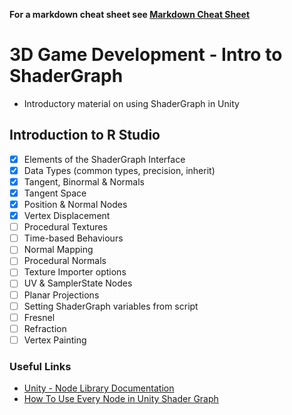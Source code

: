 **For a markdown cheat sheet see [Markdown Cheat Sheet](https://www.markdownguide.org/cheat-sheet/)**

# 3D Game Development - Intro to ShaderGraph
- Introductory material on using ShaderGraph in Unity

## Introduction to R Studio
- [x] Elements of the ShaderGraph Interface
- [x] Data Types (common types, precision, inherit)
- [x] Tangent, Binormal & Normals
- [x] Tangent Space
- [x] Position & Normal Nodes
- [x] Vertex Displacement
- [ ] Procedural Textures
- [ ] Time-based Behaviours
- [ ] Normal Mapping
- [ ] Procedural Normals
- [ ] Texture Importer options
- [ ] UV & SamplerState Nodes
- [ ] Planar Projections
- [ ] Setting ShaderGraph variables from script
- [ ] Fresnel 
- [ ] Refraction
- [ ] Vertex Painting

### Useful Links
- [Unity - Node Library Documentation](https://docs.unity3d.com/Packages/com.unity.shadergraph@6.9/manual/Node-Library.html)
- [How To Use Every Node in Unity Shader Graph](https://danielilett.com/2021-05-20-every-shader-graph-node/)

